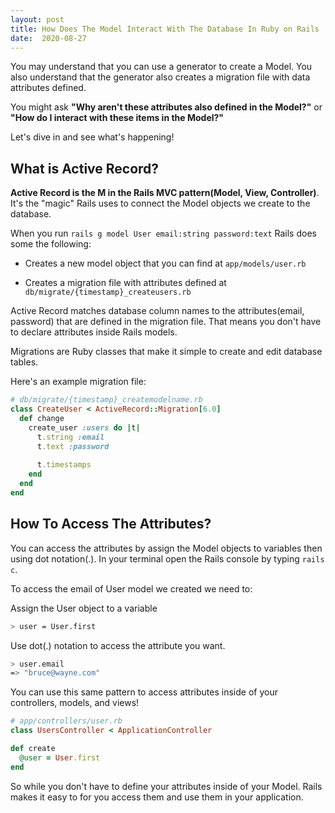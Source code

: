 ```yaml
---
layout: post
title: How Does The Model Interact With The Database In Ruby on Rails
date:  2020-08-27
---
```


You may understand that you can use a generator to create a Model. You also understand that the generator also creates a migration file with data attributes defined. 

You might ask **"Why aren't these attributes also defined in the Model?"** or **"How do I interact with these items in the Model?"**

Let's dive in and see what's happening!


## What is Active Record?

**Active Record is the M in the Rails MVC pattern(Model, View, Controller)**. It's the "magic" Rails uses to connect the Model objects we create to the database.

When you run `rails g model User email:string password:text` Rails does some the following:

* Creates a new model object that you can find at `app/models/user.rb`

* Creates a migration file with attributes defined at `db/migrate/{timestamp}_createusers.rb`

Active Record matches database column names to the attributes(email, password) that are defined in the migration file. That means you don't have to declare attributes inside Rails models.

Migrations are Ruby classes that make it simple to create and edit database tables. 

Here's an example migration file:

```ruby
# db/migrate/{timestamp}_createmodelname.rb
class CreateUser < ActiveRecord::Migration[6.0]
  def change
    create_user :users do |t|
      t.string :email
      t.text :password
 
      t.timestamps
    end
  end
end
```

## How To Access The Attributes?

You can access the attributes by assign the Model objects to variables then using dot notation(.). In your terminal open the Rails console by typing `rails c`. 

To access the email of User model we created we need to: 

Assign the User object to a variable

```bash
> user = User.first
```

Use dot(.) notation to access the attribute you want.

```bash
> user.email
=> "bruce@wayne.com"
```

You can use this same pattern to access attributes inside of your controllers, models, and views!

```ruby
# app/controllers/user.rb
class UsersController < ApplicationController

def create
  @user = User.first
end
```

So while you don't have to define your attributes inside of your Model. Rails makes it easy to for you access them and use them in your application.




